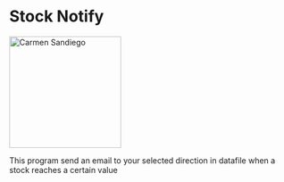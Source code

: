 # Stock Notify

<img src="https://fueradeseries.com/wp-content/uploads/2019/02/18O7NZgT9P2UbcLsV2KalWQ-1.jpeg" alt="Carmen Sandiego" style="width:200px"/>


This program send an email to your selected direction in datafile when a stock
reaches a certain value
